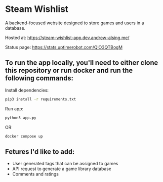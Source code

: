 # Steam Wishlist

A backend-focused website designed to store games and users in a database.

Hosted at:
https://steam-wishlist-app.dev.andrew-alsing.me/

Status page:
https://stats.uptimerobot.com/QlO3QTBogM

## To run the app locally, you'll need to either clone this repository or run docker and run the following commands:

Install dependencies:

```bash
pip3 install -r requirements.txt
```

Run app:

```bash
python3 app.py
```

OR

```bash
docker compose up
```

## Fetures I'd like to add:

- User generated tags that can be assigned to games
- API request to generate a game library database
- Comments and ratings
